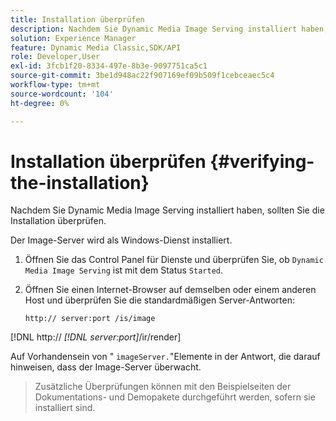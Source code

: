 ```yaml
---
title: Installation überprüfen
description: Nachdem Sie Dynamic Media Image Serving installiert haben, sollten Sie die Installation überprüfen.
solution: Experience Manager
feature: Dynamic Media Classic,SDK/API
role: Developer,User
exl-id: 3fcb1f20-8334-497e-8b3e-9097751ca5c1
source-git-commit: 3be1d948ac22f907169ef09b509f1cebceaec5c4
workflow-type: tm+mt
source-wordcount: '104'
ht-degree: 0%

---
```


# Installation überprüfen {#verifying-the-installation}

Nachdem Sie Dynamic Media Image Serving installiert haben, sollten Sie die Installation überprüfen.

Der Image-Server wird als Windows-Dienst installiert.

1. Öffnen Sie das Control Panel für Dienste und überprüfen Sie, ob `Dynamic Media Image Serving` ist mit dem Status `Started`.
1. Öffnen Sie einen Internet-Browser auf demselben oder einem anderen Host und überprüfen Sie die standardmäßigen Server-Antworten:

   `http:// server:port /is/image`

[!DNL  http:// *[!DNL server:port]*/ir/render]

Auf Vorhandensein von &quot; `imageServer.`&quot;Elemente in der Antwort, die darauf hinweisen, dass der Image-Server überwacht.
>Zusätzliche Überprüfungen können mit den Beispielseiten der Dokumentations- und Demopakete durchgeführt werden, sofern sie installiert sind.
